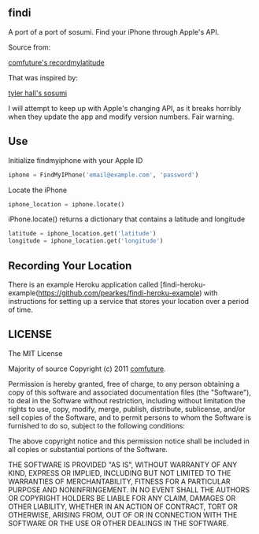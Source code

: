 findi
-------

A port of a port of sosumi. Find your iPhone through Apple's API.

Source from:

[comfuture's recordmylatitude](https://github.com/comfuture/recordmylatitude/blob/master/findmyiphone/__init__.py)

That was inspired by:

[tyler hall's sosumi](https://github.com/tylerhall/sosumi)

I will attempt to keep up with Apple's changing API, as it breaks horribly when they update the app and modify version numbers. Fair warning.

Use
-------

Initialize findmyiphone with your Apple ID

```python
iphone = FindMyIPhone('email@example.com', 'password')
```
Locate the iPhone

```python
iphone_location = iphone.locate()
```

iPhone.locate() returns a dictionary that contains a latitude and longitude

```python
latitude = iphone_location.get('latitude')
longitude = iphone_location.get('longitude')
```

Recording Your Location
-------
There is an example Heroku application called [findi-heroku-example(https://github.com/pearkes/findi-heroku-example) with instructions
for setting up a service that stores your location over a period of time.

LICENSE
-------

The MIT License

Majority of source Copyright (c) 2011 [comfuture](https://github.com/comfuture).

Permission is hereby granted, free of charge, to any person obtaining a copy of this software and associated documentation files (the "Software"), to deal in the Software without restriction, including without limitation the rights to use, copy, modify, merge, publish, distribute, sublicense, and/or sell copies of the Software, and to permit persons to whom the Software is furnished to do so, subject to the following conditions:

The above copyright notice and this permission notice shall be included in all copies or substantial portions of the Software.

THE SOFTWARE IS PROVIDED "AS IS", WITHOUT WARRANTY OF ANY KIND, EXPRESS OR IMPLIED, INCLUDING BUT NOT LIMITED TO THE WARRANTIES OF MERCHANTABILITY, FITNESS FOR A PARTICULAR PURPOSE AND NONINFRINGEMENT. IN NO EVENT SHALL THE AUTHORS OR COPYRIGHT HOLDERS BE LIABLE FOR ANY CLAIM, DAMAGES OR OTHER LIABILITY, WHETHER IN AN ACTION OF CONTRACT, TORT OR OTHERWISE, ARISING FROM, OUT OF OR IN CONNECTION WITH THE SOFTWARE OR THE USE OR OTHER DEALINGS IN THE SOFTWARE.

